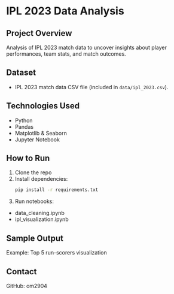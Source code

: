 # IPL 2023 Data Analysis

## Project Overview
Analysis of IPL 2023 match data to uncover insights about player performances, team stats, and match outcomes.

## Dataset
- IPL 2023 match data CSV file (included in `data/ipl_2023.csv`).

## Technologies Used
- Python
- Pandas
- Matplotlib & Seaborn
- Jupyter Notebook

## How to Run
1. Clone the repo
2. Install dependencies:
   ```bash
   pip install -r requirements.txt
   ```
3. Run notebooks:

- data_cleaning.ipynb
- ipl_visualization.ipynb

## Sample Output
Example: Top 5 run-scorers visualization

## Contact
GitHub: om2904

